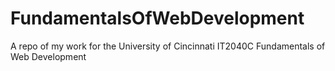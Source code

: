 # FundamentalsOfWebDevelopment
A repo of my work for the University of Cincinnati IT2040C Fundamentals of Web Development
